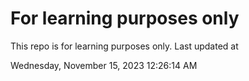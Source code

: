 # For learning purposes only
This repo is for learning purposes only.
Last updated at

Wednesday, November 15, 2023 12:26:14 AM

